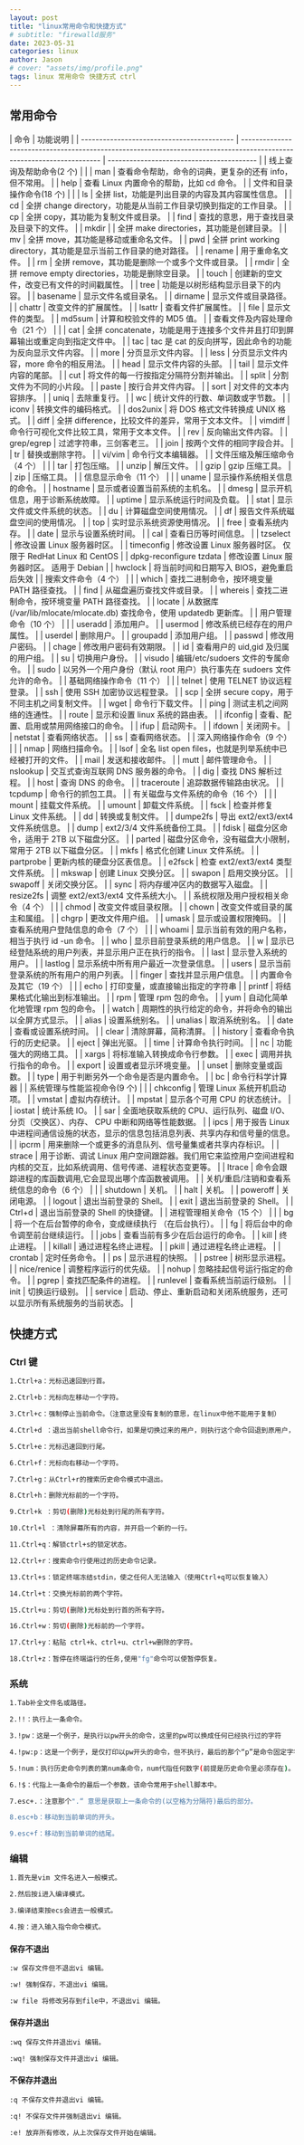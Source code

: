 ```yaml
---
layout: post
title: "linux常用命令和快捷方式"
# subtitle: "firewalld服务"
date: 2023-05-31
categories: linux
author: Jason
# cover: "assets/img/profile.png"
tags: linux 常用命令 快捷方式 ctrl
---
```


## 常用命令

| 命令                                       | 功能说明                                                                                                              |
| ------------------------------------------ | --------------------------------------------------------------------------------------------------------------------- | ----------------------------------------- |
| 线上查询及帮助命令(2 个)                   |                                                                                                                       |
| man                                        | 查看命令帮助，命令的词典，更复杂的还有 info，但不常用。                                                               |
| help                                       | 查看 Linux 内置命令的帮助，比如 cd 命令。                                                                             |
| 文件和目录操作命令(18 个)                  |                                                                                                                       |
| ls                                         | 全拼 list，功能是列出目录的内容及其内容属性信息。                                                                     |
| cd                                         | 全拼 change directory，功能是从当前工作目录切换到指定的工作目录。                                                     |
| cp                                         | 全拼 copy，其功能为复制文件或目录。                                                                                   |
| find                                       | 查找的意思，用于查找目录及目录下的文件。                                                                              |
| mkdir                                      |                                                                                                                       | 全拼 make directories，其功能是创建目录。 |
| mv                                         | 全拼 move，其功能是移动或重命名文件。                                                                                 |
| pwd                                        | 全拼 print working directory，其功能是显示当前工作目录的绝对路径。                                                    |
| rename                                     | 用于重命名文件。                                                                                                      |
| rm                                         | 全拼 remove，其功能是删除一个或多个文件或目录。                                                                       |
| rmdir                                      | 全拼 remove empty directories，功能是删除空目录。                                                                     |
| touch                                      | 创建新的空文件，改变已有文件的时间戳属性。                                                                            |
| tree                                       | 功能是以树形结构显示目录下的内容。                                                                                    |
| basename                                   | 显示文件名或目录名。                                                                                                  |
| dirname                                    | 显示文件或目录路径。                                                                                                  |
| chattr                                     | 改变文件的扩展属性。                                                                                                  |
| lsattr                                     | 查看文件扩展属性。                                                                                                    |
| file                                       | 显示文件的类型。                                                                                                      |
| md5sum                                     | 计算和校验文件的 MD5 值。                                                                                             |
| 查看文件及内容处理命令（21 个）            |                                                                                                                       |
| cat                                        | 全拼 concatenate，功能是用于连接多个文件并且打印到屏幕输出或重定向到指定文件中。                                      |
| tac                                        | tac 是 cat 的反向拼写，因此命令的功能为反向显示文件内容。                                                             |
| more                                       | 分页显示文件内容。                                                                                                    |
| less                                       | 分页显示文件内容，more 命令的相反用法。                                                                               |
| head                                       | 显示文件内容的头部。                                                                                                  |
| tail                                       | 显示文件内容的尾部。                                                                                                  |
| cut                                        | 将文件的每一行按指定分隔符分割并输出。                                                                                |
| split                                      | 分割文件为不同的小片段。                                                                                              |
| paste                                      | 按行合并文件内容。                                                                                                    |
| sort                                       | 对文件的文本内容排序。                                                                                                |
| uniq                                       | 去除重复行。                                                                                                          |
| wc                                         | 统计文件的行数、单词数或字节数。                                                                                      |
| iconv                                      | 转换文件的编码格式。                                                                                                  |
| dos2unix                                   | 将 DOS 格式文件转换成 UNIX 格式。                                                                                     |
| diff                                       | 全拼 difference，比较文件的差异，常用于文本文件。                                                                     |
| vimdiff                                    | 命令行可视化文件比较工具，常用于文本文件。                                                                            |
| rev                                        | 反向输出文件内容。                                                                                                    |
| grep/egrep                                 | 过滤字符串，三剑客老三。                                                                                              |
| join                                       | 按两个文件的相同字段合并。                                                                                            |
| tr                                         | 替换或删除字符。                                                                                                      |
| vi/vim                                     | 命令行文本编辑器。                                                                                                    |
| 文件压缩及解压缩命令（4 个）               |                                                                                                                       |
| tar                                        | 打包压缩。                                                                                                            |
| unzip                                      | 解压文件。                                                                                                            |
| gzip                                       | gzip 压缩工具。                                                                                                       |
| zip                                        | 压缩工具。                                                                                                            |
| 信息显示命令（11 个）                      |                                                                                                                       |
| uname                                      | 显示操作系统相关信息的命令。                                                                                          |
| hostname                                   | 显示或者设置当前系统的主机名。                                                                                        |
| dmesg                                      | 显示开机信息，用于诊断系统故障。                                                                                      |
| uptime                                     | 显示系统运行时间及负载。                                                                                              |
| stat                                       | 显示文件或文件系统的状态。                                                                                            |
| du                                         | 计算磁盘空间使用情况。                                                                                                |
| df                                         | 报告文件系统磁盘空间的使用情况。                                                                                      |
| top                                        | 实时显示系统资源使用情况。                                                                                            |
| free                                       | 查看系统内存。                                                                                                        |
| date                                       | 显示与设置系统时间。                                                                                                  |
| cal                                        | 查看日历等时间信息。                                                                                                  |
| tzselect                                   | 修改设置 Linux 服务器时区。                                                                                           |
| timeconfig                                 | 修改设置 Linux 服务器时区。 仅限于 RedHat Linux 和 CentOS                                                             |
| dpkg-reconfigure tzdata                    | 修改设置 Linux 服务器时区。 适用于 Debian                                                                             |
| hwclock                                    | 将当前时间和日期写入 BIOS，避免重启后失效                                                                             |
| 搜索文件命令（4 个）                       |                                                                                                                       |
| which                                      | 查找二进制命令，按环境变量 PATH 路径查找。                                                                            |
| find                                       | 从磁盘遍历查找文件或目录。                                                                                            |
| whereis                                    | 查找二进制命令，按环境变量 PATH 路径查找。                                                                            |
| locate                                     | 从数据库 (/var/lib/mlocate/mlocate.db) 查找命令，使用 updatedb 更新库。                                               |
| 用户管理命令（10 个）                      |                                                                                                                       |
| useradd                                    | 添加用户。                                                                                                            |
| usermod                                    | 修改系统已经存在的用户属性。                                                                                          |
| userdel                                    | 删除用户。                                                                                                            |
| groupadd                                   | 添加用户组。                                                                                                          |
| passwd                                     | 修改用户密码。                                                                                                        |
| chage                                      | 修改用户密码有效期限。                                                                                                |
| id                                         | 查看用户的 uid,gid 及归属的用户组。                                                                                   |
| su                                         | 切换用户身份。                                                                                                        |
| visudo                                     | 编辑/etc/sudoers 文件的专属命令。                                                                                     |
| sudo                                       | 以另外一个用户身份（默认 root 用户）执行事先在 sudoers 文件允许的命令。                                               |
| 基础网络操作命令（11 个）                  |                                                                                                                       |
| telnet                                     | 使用 TELNET 协议远程登录。                                                                                            |
| ssh                                        | 使用 SSH 加密协议远程登录。                                                                                           |
| scp                                        | 全拼 secure copy，用于不同主机之间复制文件。                                                                          |
| wget                                       | 命令行下载文件。                                                                                                      |
| ping                                       | 测试主机之间网络的连通性。                                                                                            |
| route                                      | 显示和设置 linux 系统的路由表。                                                                                       |
| ifconfig                                   | 查看、配置、启用或禁用网络接口的命令。                                                                                |
| ifup                                       | 启动网卡。                                                                                                            |
| ifdown                                     | 关闭网卡。                                                                                                            |
| netstat                                    | 查看网络状态。                                                                                                        |
| ss                                         | 查看网络状态。                                                                                                        |
| 深入网络操作命令（9 个）                   |                                                                                                                       |
| nmap                                       | 网络扫描命令。                                                                                                        |
| lsof                                       | 全名 list open files，也就是列举系统中已经被打开的文件。                                                              |
| mail                                       | 发送和接收邮件。                                                                                                      |
| mutt                                       | 邮件管理命令。                                                                                                        |
| nslookup                                   | 交互式查询互联网 DNS 服务器的命令。                                                                                   |
| dig                                        | 查找 DNS 解析过程。                                                                                                   |
| host                                       | 查询 DNS 的命令。                                                                                                     |
| traceroute                                 | 追踪数据传输路由状况。                                                                                                |
| tcpdump                                    | 命令行的抓包工具。                                                                                                    |
| 有关磁盘与文件系统的命令（16 个）          |                                                                                                                       |
| mount                                      | 挂载文件系统。                                                                                                        |
| umount                                     | 卸载文件系统。                                                                                                        |
| fsck                                       | 检查并修复 Linux 文件系统。                                                                                           |
| dd                                         | 转换或复制文件。                                                                                                      |
| dumpe2fs                                   | 导出 ext2/ext3/ext4 文件系统信息。                                                                                    |
| dump                                       | ext2/3/4 文件系统备份工具。                                                                                           |
| fdisk                                      | 磁盘分区命令，适用于 2TB 以下磁盘分区。                                                                               |
| parted                                     | 磁盘分区命令，没有磁盘大小限制，常用于 2TB 以下磁盘分区。                                                             |
| mkfs                                       | 格式化创建 Linux 文件系统。                                                                                           |
| partprobe                                  | 更新内核的硬盘分区表信息。                                                                                            |
| e2fsck                                     | 检查 ext2/ext3/ext4 类型文件系统。                                                                                    |
| mkswap                                     | 创建 Linux 交换分区。                                                                                                 |
| swapon                                     | 启用交换分区。                                                                                                        |
| swapoff                                    | 关闭交换分区。                                                                                                        |
| sync                                       | 将内存缓冲区内的数据写入磁盘。                                                                                        |
| resize2fs                                  | 调整 ext2/ext3/ext4 文件系统大小。                                                                                    |
| 系统权限及用户授权相关命令（4 个）         |                                                                                                                       |
| chmod                                      | 改变文件或目录权限。                                                                                                  |
| chown                                      | 改变文件或目录的属主和属组。                                                                                          |
| chgrp                                      | 更改文件用户组。                                                                                                      |
| umask                                      | 显示或设置权限掩码。                                                                                                  |
| 查看系统用户登陆信息的命令（7 个）         |                                                                                                                       |
| whoami                                     | 显示当前有效的用户名称，相当于执行 id -un 命令。                                                                      |
| who                                        | 显示目前登录系统的用户信息。                                                                                          |
| w                                          | 显示已经登陆系统的用户列表，并显示用户正在执行的指令。                                                                |
| last                                       | 显示登入系统的用户。                                                                                                  |
| lastlog                                    | 显示系统中所有用户最近一次登录信息。                                                                                  |
| users                                      | 显示当前登录系统的所有用户的用户列表。                                                                                |
| finger                                     | 查找并显示用户信息。                                                                                                  |
| 内置命令及其它（19 个）                    |                                                                                                                       |
| echo                                       | 打印变量，或直接输出指定的字符串                                                                                      |
| printf                                     | 将结果格式化输出到标准输出。                                                                                          |
| rpm                                        | 管理 rpm 包的命令。                                                                                                   |
| yum                                        | 自动化简单化地管理 rpm 包的命令。                                                                                     |
| watch                                      | 周期性的执行给定的命令，并将命令的输出以全屏方式显示。                                                                |
| alias                                      | 设置系统别名。                                                                                                        |
| unalias                                    | 取消系统别名。                                                                                                        |
| date                                       | 查看或设置系统时间。                                                                                                  |
| clear                                      | 清除屏幕，简称清屏。                                                                                                  |
| history                                    | 查看命令执行的历史纪录。                                                                                              |
| eject                                      | 弹出光驱。                                                                                                            |
| time                                       | 计算命令执行时间。                                                                                                    |
| nc                                         | 功能强大的网络工具。                                                                                                  |
| xargs                                      | 将标准输入转换成命令行参数。                                                                                          |
| exec                                       | 调用并执行指令的命令。                                                                                                |
| export                                     | 设置或者显示环境变量。                                                                                                |
| unset                                      | 删除变量或函数。                                                                                                      |
| type                                       | 用于判断另外一个命令是否是内置命令。                                                                                  |
| bc                                         | 命令行科学计算器                                                                                                      |
| 系统管理与性能监视命令(9 个)               |                                                                                                                       |
| chkconfig                                  | 管理 Linux 系统开机启动项。                                                                                           |
| vmstat                                     | 虚拟内存统计。                                                                                                        |
| mpstat                                     | 显示各个可用 CPU 的状态统计。                                                                                         |
| iostat                                     | 统计系统 IO。                                                                                                         |
| sar                                        | 全面地获取系统的 CPU、运行队列、磁盘 I/O、分页（交换区）、内存、 CPU 中断和网络等性能数据。                           |
| ipcs                                       | 用于报告 Linux 中进程间通信设施的状态，显示的信息包括消息列表、共享内存和信号量的信息。                               |
| ipcrm                                      | 用来删除一个或更多的消息队列、信号量集或者共享内存标识。                                                              |
| strace                                     | 用于诊断、调试 Linux 用户空间跟踪器。我们用它来监控用户空间进程和内核的交互，比如系统调用、信号传递、进程状态变更等。 |
| ltrace                                     | 命令会跟踪进程的库函数调用,它会显现出哪个库函数被调用。                                                               |
| 关机/重启/注销和查看系统信息的命令（6 个） |                                                                                                                       |
| shutdown                                   | 关机。                                                                                                                |
| halt                                       | 关机。                                                                                                                |
| poweroff                                   | 关闭电源。                                                                                                            |
| logout                                     | 退出当前登录的 Shell。                                                                                                |
| exit                                       | 退出当前登录的 Shell。                                                                                                |
| Ctrl+d                                     | 退出当前登录的 Shell 的快捷键。                                                                                       |
| 进程管理相关命令（15 个）                  |                                                                                                                       |
| bg                                         | 将一个在后台暂停的命令，变成继续执行 （在后台执行）。                                                                 |
| fg                                         | 将后台中的命令调至前台继续运行。                                                                                      |
| jobs                                       | 查看当前有多少在后台运行的命令。                                                                                      |
| kill                                       | 终止进程。                                                                                                            |
| killall                                    | 通过进程名终止进程。                                                                                                  |
| pkill                                      | 通过进程名终止进程。                                                                                                  |
| crontab                                    | 定时任务命令。                                                                                                        |
| ps                                         | 显示进程的快照。                                                                                                      |
| pstree                                     | 树形显示进程。                                                                                                        |
| nice/renice                                | 调整程序运行的优先级。                                                                                                |
| nohup                                      | 忽略挂起信号运行指定的命令。                                                                                          |
| pgrep                                      | 查找匹配条件的进程。                                                                                                  |
| runlevel                                   | 查看系统当前运行级别。                                                                                                |
| init                                       | 切换运行级别。                                                                                                        |
| service                                    | 启动、停止、重新启动和关闭系统服务，还可以显示所有系统服务的当前状态。                                                |

## 快捷方式

### Ctrl 键

```bash
1.Ctrl+a：光标迅速回到行首。

2.Ctrl+b：光标向左移动一个字符。

3.Ctrl+c：强制停止当前命令。（注意这里没有复制的意思，在linux中他不能用于复制）

4.Ctrl+d ：退出当前shell命令行，如果是切换过来的用户，则执行这个命令回退到原用户，即退出操作，相当于logout。

5.Ctrl+e：光标迅速回到行尾。

6.Ctrl+f：光标向右移动一个字符。

7.Ctrl+g：从Ctrl+r的搜索历史命令模式中退出。

8.Ctrl+h：删除光标前的一个字符。

9.Ctrl+k ：剪切(删除)光标处到行尾的所有字符。

10.Ctrl+l ：清除屏幕所有的内容，并开启一个新的一行。

11.Ctrl+q：解锁ctrl+s的锁定状态。

12.Ctrl+r：搜索命令行使用过的历史命令记录。

13.Ctrl+s：锁定终端冻结stdin，使之任何人无法输入（使用Ctrl+q可以恢复输入）

14.Ctrl+t：交换光标前的两个字符。

15.Ctrl+u：剪切(删除)光标处到行首的所有字符。

16.Ctrl+w：剪切(删除)光标前的一个字符。

17.Ctrl+y：粘贴 ctrl+k、ctrl+u、ctrl+w删除的字符。

18.Ctrl+z：暂停在终端运行的任务,使用"fg"命令可以使暂停恢复。

```

### 系统

```bash
1.Tab补全文件名或路径。

2.!!：执行上一条命令。

3.!pw：这是一个例子，是执行以pw开头的命令，这里的pw可以换成任何已经执行过的字符

4.!pw:p：这是一个例子，是仅打印以pw开头的命令，但不执行，最后的那个“p”是命令固定字符。

5.!num：执行历史命令列表的第num条命令，num代指任何数字(前提是历史命令里必须存在)。

6.!$：代指上一条命令的最后一个参数，该命令常用于shell脚本中。

7.esc+.：注意那个".“ 意思是获取上一条命令的(以空格为分隔符)最后的部分。

8.esc+b：移动到当前单词的开头。

9.esc+f：移动到当前单词的结尾。
```

### 编辑

```bash
1.首先是vim 文件名进入一般模式。

2.然后按i进入编译模式。

3.编译结束按ecs会进去一般模式。

4.按：进入输入指令命令模式。
```

#### 保存不退出

```bash
:w 保存文件但不退出vi 编辑。

:w! 强制保存，不退出vi 编辑。

:w file 将修改另存到file中，不退出vi 编辑。
```

#### 保存并退出

```bash
:wq 保存文件并退出vi 编辑。

:wq! 强制保存文件并退出vi 编辑。
```

#### 不保存并退出

```bash
:q 不保存文件并退出vi 编辑。

:q! 不保存文件并强制退出vi 编辑。

:e! 放弃所有修改，从上次保存文件开始在编辑。
```
